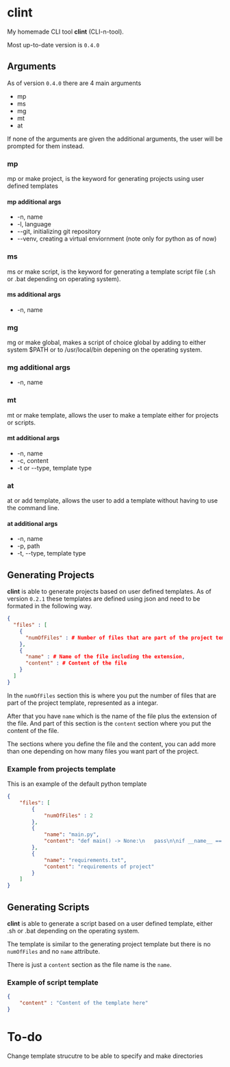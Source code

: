 # clint
My homemade CLI tool **clint** (CLI-n-tool).

Most up-to-date version is `0.4.0`

## Arguments
As of version `0.4.0` there are 4 main arguments
*  mp
*  ms
*  mg
*  mt
*  at

If none of the arguments are given the additional arguments, the user will be prompted for them instead.

### mp
mp or make project, is the keyword for generating projects using user defined templates

#### mp additional args
*  -n, name
*  -l, language
*  --git, initializing git repository
*  --venv, creating a virtual enviornment (note only for python as of now)


### ms
ms or make script, is the keyword for generating a template script file (.sh or .bat depending on operating system).

#### ms additional args
* -n, name

### mg
mg or make global, makes a script of choice global by adding to either system $PATH or to /usr/local/bin depening on the operating system.

### mg additional args
* -n, name
  
### mt
mt or make template, allows the user to make a template either for projects or scripts.

#### mt additional args
* -n, name
* -c, content
* -t or --type, template type

### at
at or add template, allows the user to add a template without having to use the command line.

#### at additional args
* -n, name
* -p, path
* -t, --type, template type

## Generating Projects
**clint** is able to generate projects based on user defined templates. As of version `0.2.1` these templates are defined using json and need to be formated in the following way.

~~~json
{
  "files" : [
    {
      "numOfFiles" : # Number of files that are part of the project template
    },
    {
      "name" : # Name of the file including the extension,
      "content" : # Content of the file
    }
  ]
}
~~~

In the `numOfFiles` section this is where you put the number of files that are part of the project template, represented as a integar.

After that you have `name` which is the name of the file plus the extension of the file. And part of this section is the `content` section where you put the content of the file.

The sections where you define the file and the content, you can add more than one depending on how many files you want part of the project.


### Example from projects template
This is an example of the default python template
~~~json
{
    "files": [
        {
            "numOfFiles" : 2
        },
        {
            "name": "main.py",
            "content": "def main() -> None:\n   pass\n\nif __name__ == '__main__':\n    main()"
        },
        {
            "name": "requirements.txt",
            "content": "requirements of project"
        }
    ]
}
~~~

## Generating Scripts
**clint** is able to generate a script based on a user defined template, either .sh or .bat depending on the operating system.

The template is similar to the generating project template but there is no `numOfFiles` and no `name` attribute.

There is just a `content` section as the file name is the `name`.

### Example of script template

~~~json
{
    "content" : "Content of the template here"
}
~~~

# To-do
Change template strucutre to be able to specify and make directories
